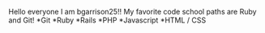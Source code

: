 Hello everyone I am bgarrison25!!
My favorite code school paths are Ruby and Git!
*Git
*Ruby
*Rails
*PHP
*Javascript
*HTML / CSS
